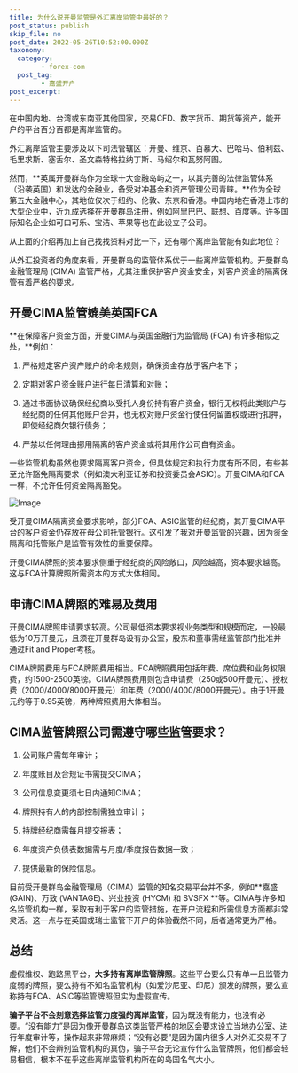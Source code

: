 ```yaml
---
title: 为什么说开曼监管是外汇离岸监管中最好的？
post_status: publish
skip_file: no
post_date: 2022-05-26T10:52:00.000Z
taxonomy:
  category:
        - forex-com
  post_tag:
        - 嘉盛开户
post_excerpt: 
---
```

在中国内地、台湾或东南亚其他国家，交易CFD、数字货币、期货等资产，能开户的平台百分百都是离岸监管的。

外汇离岸监管主要涉及以下司法管辖区：开曼、维京、百慕大、巴哈马、伯利兹、毛里求斯、塞舌尔、圣文森特格拉纳丁斯、马绍尔和瓦努阿图。

然而，**英属开曼群岛作为全球十大金融岛屿之一，以其完善的法律监管体系（沿袭英国）和发达的金融业，备受对冲基金和资产管理公司青睐。**作为全球第五大金融中心，其地位仅次于纽约、伦敦、东京和香港。中国内地在香港上市的大型企业中，近九成选择在开曼群岛注册，例如阿里巴巴、联想、百度等。许多国际知名企业如可口可乐、宝洁、苹果等也在此设立子公司。

从上面的介绍再加上自己找找资料对比一下，还有哪个离岸监管能有如此地位？

从外汇投资者的角度来看，开曼群岛的监管体系优于一些离岸监管机构。开曼群岛金融管理局 (CIMA) 监管严格，尤其注重保护客户资金安全，对客户资金的隔离保管有着严格的要求。

## 开曼CIMA监管媲美英国FCA

**在保障客户资金方面，开曼CIMA与英国金融行为监管局 (FCA) 有许多相似之处，**例如：

1. 严格规定客户资产账户的命名规则，确保资金存放于客户名下；

1. 定期对客户资金账户进行每日清算和对账；

1. 通过书面协议确保经纪商以受托人身份持有客户资金，银行无权将此类账户与经纪商的任何其他账户合并，也无权对账户资金行使任何留置权或进行扣押，即使经纪商欠银行债务；

1. 严禁以任何理由挪用隔离的客户资金或将其用作公司自有资金。

一些监管机构虽然也要求隔离客户资金，但具体规定和执行力度有所不同，有些甚至允许豁免隔离要求（例如澳大利亚证券和投资委员会ASIC）。开曼CIMA和FCA一样，不允许任何资金隔离豁免。

![Image](https://prod-files-secure.s3.us-west-2.amazonaws.com/39ed1227-6d7d-4570-be36-9ccd4a2c4241/bd849744-3fcb-4a37-8312-357962c8f065/image.png?X-Amz-Algorithm=AWS4-HMAC-SHA256&X-Amz-Content-Sha256=UNSIGNED-PAYLOAD&X-Amz-Credential=ASIAZI2LB466TQEY2XW7%2F20250611%2Fus-west-2%2Fs3%2Faws4_request&X-Amz-Date=20250611T161349Z&X-Amz-Expires=3600&X-Amz-Security-Token=IQoJb3JpZ2luX2VjEAAaCXVzLXdlc3QtMiJHMEUCIQCM8bU4tVE6VywqyoDIO0s0%2FrD5wXfAk5hgsGC7wPk6UwIgQ4zIHp87WZ%2FTum7kz8HeXzhznQBRTJ0UOI%2BVcEH440gqiAQI2f%2F%2F%2F%2F%2F%2F%2F%2F%2F%2FARAAGgw2Mzc0MjMxODM4MDUiDH%2FqoL866o1%2BTTwWCCrcAwtMOH1cIHIB%2FdtCHJaBFhoBKeuTEBkS5yMxMunl3PJZTpwaFZfSDAKOh5TOnmf0qxRkBjnQROTFIz%2F54T8zgqteqOme5vB66en3Kbrm1zEcUtCL%2FrXXBlVw9SmOk3zCtb4U4juHrXErVtKgpEv6SDJ6CIA3mPxSULHMAaBNwAjLGHISSCDsDDK28fMnoCxLDhYIHz823bS78Vgs7GS26s9GNxLnH%2B2%2BjtS%2FAG2JJ2KkPY69zdwiU2UnxLBQfmfScrBsK9tj0axMRaUFz%2FseB0ebH8WVeQ4mFCLTn3x5jwu4lAN5ciDjh27zs3kNvaqel37JXnHfHX3Zdh7mSceMdHY7j4EA0Kh6YoFnR0YBOB%2FTENz0QogM4xawoZqWAmmPav45QwJ7k43QMpMQ62u%2FkB2FbE5w9ZahemuJ5f4E1ncY%2BnIh6yCrzTssvwrX1jO5gopBS9hmnzBw0F5PcZA8S3A0lh8WwW6HV7wl8n05ocdZ4NKkrBIVAX2BbONmaHtWI%2FjCx6d7hZO5X3EuEoFXqiK%2FZauSPl2xxT0VOOsRCE0ALalm0PQDvLMavueOJGR1xRvRGfnwKwQh1gE1qQ2x4nxGQupn2bPeWFuu7SXgmnSZDofgJ6qYzdoDdpjuMIbJpsIGOqUBDPaMMdOs3A6ZgRU5VeVJwdYRWKvVqGoDxo%2BEZfTTpIB9lHTRL5u8ox3IC%2BBcq22t%2F62GcJfBWPYYeflj2HZXZUBGh8jrrSXpucjLs%2B1cjXrfxgxmaXre75Gaa6oSyYmwFveNlGoaAaV9CuWUzUV45kNWm3hULQ4qnR%2BVMIrb1LpdX6X4bHWzOWE2KfbzAGDzsp0B4Q4mZbIG6LH4VgpBXdG8Uwkx&X-Amz-Signature=b5e5c709872879fbea51b7d72f85ce9180cbbee7d574366b07bc0f1c2618cc6a&X-Amz-SignedHeaders=host&x-amz-checksum-mode=ENABLED&x-id=GetObject)

受开曼CIMA隔离资金要求影响，部分FCA、ASIC监管的经纪商，其开曼CIMA平台的客户资金仍存放在母公司托管银行。这引发了我对开曼监管的兴趣，因为资金隔离和托管账户是监管有效性的重要保障。

开曼CIMA牌照的资本要求侧重于经纪商的风险敞口，风险越高，资本要求越高。这与FCA计算牌照所需资本的方式大体相同。

## **申请CIMA牌照的难易及费用**

开曼CIMA牌照申请要求较高。公司最低资本要求视业务类型和规模而定，一般最低为10万开曼元，且须在开曼群岛设有办公室，股东和董事需经监管部门批准并通过Fit and Proper考核。

CIMA牌照费用与FCA牌照费用相当。FCA牌照费用包括年费、席位费和业务权限费，约1500-2500英镑。CIMA牌照费用则包含申请费（250或500开曼元）、授权费（2000/4000/8000开曼元）和年费（2000/4000/8000开曼元）。由于1开曼元约等于0.95英镑，两种牌照费用大体相当。

## CIMA监管牌照公司需遵守哪些监管要求？

1. 公司账户需每年审计；

1. 年度账目及合规证书需提交CIMA；

1. 公司信息变更须七日内通知CIMA；

1. 牌照持有人的内部控制需独立审计；

1. 持牌经纪商需每月提交报表；

1. 年度资产负债表数据需与月度/季度报告数据一致；

1. 提供最新的保险信息。

目前受开曼群岛金融管理局（CIMA）监管的知名交易平台并不多，例如**嘉盛 (GAIN)、万致 (VANTAGE)、兴业投资 (HYCM) 和 SVSFX **等。CIMA与许多知名监管机构一样，采取有利于客户的监管措施，在开户流程和所需信息方面都非常灵活。这一点与在英国或瑞士监管下开户的体验截然不同，后者通常更为严格。

## 总结

虚假维权、跑路黑平台，**大多持有离岸监管牌照**。这些平台要么只有单一且监管力度弱的牌照，要么持有不知名监管机构（如爱沙尼亚、印尼）颁发的牌照，要么宣称持有FCA、ASIC等监管牌照但实为虚假宣传。

**骗子平台不会刻意选择监管力度强的离岸监管**，因为既没有能力，也没有必要。“没有能力”是因为像开曼群岛这类监管严格的地区会要求设立当地办公室、进行年度审计等，操作起来非常麻烦；“没有必要”是因为国内很多人对外汇交易不了解，他们不会辨别监管机构的真伪，骗子平台无论宣传什么监管牌照，他们都会轻易相信，根本不在乎这些离岸监管机构所在的岛国名气大小。